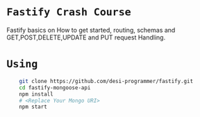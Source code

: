 
# `Fastify Crash Course`

Fastify basics on How to get started, routing, schemas and GET,POST,DELETE,UPDATE and PUT request Handling.

# `Using`

```bash
    git clone https://github.com/desi-programmer/fastify.git
    cd fastify-mongoose-api
    npm install
    # <Replace Your Mongo URI>
    npm start
```